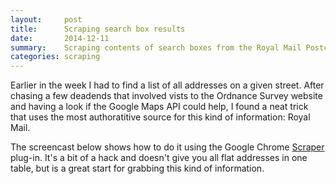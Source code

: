 ```yaml
---
layout:     post
title:      Scraping search box results
date:       2014-12-11
summary:	Scraping contents of search boxes from the Royal Mail Postcode Finder website. 
categories: scraping
---
```


Earlier in the week I had to find a list of all addresses on a given street. After chasing a few deadends that involved vists to the Ordnance Survey website and having a look if the Google Maps API could help, I found a neat trick that uses the most authoratitive source for this kind of information: Royal Mail.

The screencast below shows how to do it using the Google Chrome [Scraper](https://chrome.google.com/webstore/detail/scraper/mbigbapnjcgaffohmbkdlecaccepngjd) plug-in. It's a bit of a hack and doesn't give you all flat addresses in one table, but is a great start for grabbing this kind of information.


